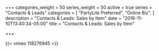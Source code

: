 +++
categories_weight = 50
series_weight = 50
active = true
series = "Contacts & Leads"
categories = [
  "PartyLite Preferred",
  "Online Biz",
]
description = "Contacts & Leads: Sales by Item"
date = "2016-11-10T13:40:34-05:00"
title = "Contacts & Leads: Sales by Item"

+++

{{< vimeo 118276945 >}}
